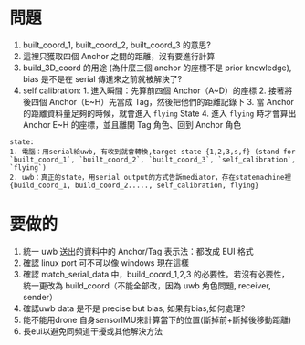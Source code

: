 # 問題

1. built_coord_1, built_coord_2, built_coord_3 的意思?
  1. 這裡只獲取四個 Anchor 之間的距離，沒有要進行計算
2. build_3D_coord 的用途 (為什麼三個 anchor 的座標不是 prior knowledge), bias 是不是在 serial 傳進來之前就被解決了?
  1. self calibration:
    1. 進入瞬間：先算前四個 Anchor（A~D）的座標
    2. 接著將後四個 Anchor（E~H）先當成 Tag，然後把他們的距離記錄下
    3. 當 Anchor 的距離資料量足夠的時候，就會進入 `flying` State
    4. 進入 `flying` 時才會算出 Anchor E~H 的座標，並且離開 Tag 角色、回到 Anchor 角色

    state:
    1. 電腦：用serial給uwb, 有收到就會轉換,target state {1,2,3,s,f} (stand for `built_coord_1`, `built_coord_2`, `built_coord_3`, `self_calibration`, `flying`)
    2. uwb：真正的state，用serial output的方式告訴mediator，存在statemachine裡 {build_coord_1, build_coord_2....., self_calibration, flying}

# 要做的
1. 統一 uwb 送出的資料中的 Anchor/Tag 表示法：都改成 EUI 格式
2. 確認 linux port 可不可以像 windows 現在這樣
3. 確認 match_serial_data 中，build_coord_1,2,3 的必要性。若沒有必要性，統一更改為 build_coord（不能全部改，因為 uwb 角色問題, receiver, sender）
4. 確認uwb data 是不是 precise but bias, 如果有bias,如何處理?
5. 能不能用drone 自身sensorIMU來計算當下的位置(斷掉前+斷掉後移動距離)
6. 長eui以避免同頻道干擾或其他解決方法


